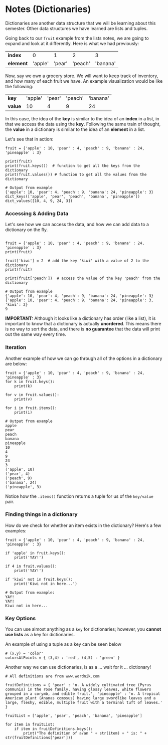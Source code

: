 # Notes (Dictionaries)

Dictionaries are another data structure that we will be learning about this semester.  Other data structures we have learned are lists and tuples.

Going back to our ```fruit``` example from the lists notes, we are going to expand and look at it differently.  Here is what we had previously:

| | | | | |
|-|-|-|-|-|
| **index** | 0 | 1 | 2 | 3 | 4 |
| **element** | 'apple' | 'pear' | 'peach' | 'banana' | 'pineapple' |

Now, say we own a grocery store.  We will want to keep track of inventory, and how many of each fruit we have.  An example visualization would be like the following:

| | | | | |
|-|-|-|-|-|
| **key** | 'apple' | 'pear' | 'peach' | 'banana' | 'pineapple' |
| **value** | 10 | 4 | 9 | 24 | 3 |

In this case, the idea of the **key** is similar to the idea of an **index** in a list, in that we access the data using the **key**.  Following the same train of thought, the **value** in a dictionary is similar to the idea of an **element** in a list.

Let's see that in action:

```python3
fruit = {'apple' : 10, 'pear' : 4, 'peach' : 9, 'banana' : 24, 'pineapple' : 3}

print(fruit)
print(fruit.keys())  # function to get all the keys from the dictionary
print(fruit.values()) # function to get all the values from the dictionary

# Output from example
{'apple': 10, 'pear': 4, 'peach': 9, 'banana': 24, 'pineapple': 3}
dict_keys(['apple', 'pear', 'peach', 'banana', 'pineapple'])
dict_values([10, 4, 9, 24, 3])

```

### Accessing & Adding Data

Let's see how we can access the data, and how we can add data to a dictionary on the fly.

```python3

fruit = {'apple' : 10, 'pear' : 4, 'peach' : 9, 'banana' : 24, 'pineapple' : 3}
print(fruit)

fruit['kiwi'] = 2  # add the key 'kiwi' with a value of 2 to the dictionary
print(fruit)

print(fruit['peach'])  # access the value of the key 'peach' from the dictionary

# Output from example
{'apple': 10, 'pear': 4, 'peach': 9, 'banana': 24, 'pineapple': 3}
{'apple': 10, 'pear': 4, 'peach': 9, 'banana': 24, 'pineapple': 3, 'kiwi': 2}
9
```

**IMPORTANT:**  Although it looks like a dictionary has order (like a list), it is important to know that a dictionary is actually **unordered**.  This means there is no way to sort the data, and there is **no guarantee** that the data will print out the same way every time.

### Iteration

Another example of how we can go through all of the options in a dictionary are below:

```python3
fruit = {'apple' : 10, 'pear' : 4, 'peach' : 9, 'banana' : 24, 'pineapple' : 3}
for k in fruit.keys():
	print(k)

for v in fruit.values():
	print(v)

for i in fruit.items():
	print(i)

# Output from example
apple
pear
peach
banana
pineapple
10
4
9
24
3
('apple', 10)
('pear', 4)
('peach', 9)
('banana', 24)
('pineapple', 3)
```

Notice how the ```.items()``` function returns a tuple for us of the ```key/value``` pair.

### Finding things in a dictionary

How do we check for whether an item exists in the dictionary?  Here's a few examples:

```python3
fruit = {'apple' : 10, 'pear' : 4, 'peach' : 9, 'banana' : 24, 'pineapple' : 3}

if 'apple' in fruit.keys():
	print('YAY!')

if 4 in fruit.values():
	print('YAY!')

if 'kiwi' not in fruit.keys():
	print('Kiwi not in here...')

# Output from example:
YAY!
YAY!
Kiwi not in here...

```

### Key Options

You can use almost anything as a ```key``` for dictionaries; however, you **cannot use lists** as a key for dictionaries.

An example of using a tuple as a key can be seen below

```python3
# (x,y) = 'color'
colorsAtPoints = { (3,4) : 'red', (4,5) : 'green' }
```

Another way we can use dictionaries, is as a ... wait for it ... dictionary!

```python3
# All definitions are from www.wordnik.com

fruitDefinitions = { 'pear' : 'n. A widely cultivated tree (Pyrus communis) in the rose family, having glossy leaves, white flowers grouped in a corymb, and edible fruit.', 'pineapple' : 'n. A tropical American plant (Ananas comosus) having large swordlike leaves and a large, fleshy, edible, multiple fruit with a terminal tuft of leaves.' }

fruitList = ['apple', 'pear', 'peach', 'banana', 'pineapple']

for item in fruitList:
    if item in fruitDefinitions.keys():
        print("The definition of a/an " + str(item) + " is: " + str(fruitDefinitions['pear']))


```